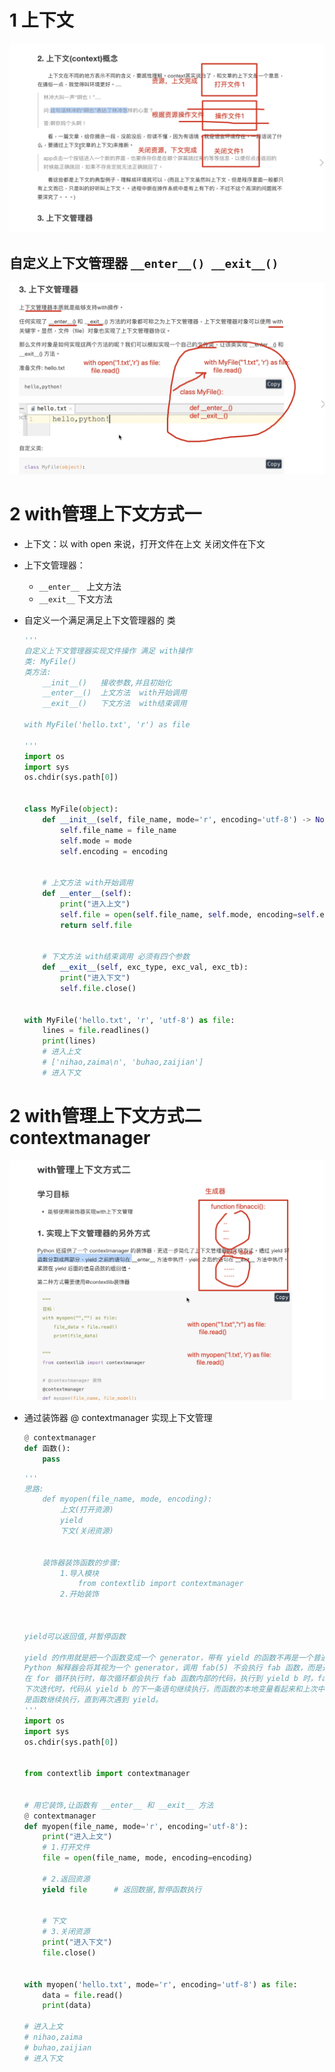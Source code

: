 # 1 上下文

![上下文](笔记.assets/上下文.jpg)

## 自定义上下文管理器 `__enter__() __exit__()`

![自定义上下文管理器](笔记.assets/自定义上下文管理器.jpg)

# 2 with管理上下文方式一

* 上下文：以 with open 来说，打开文件在上文      关闭文件在下文

* 上下文管理器：

    * `__enter__ ` 上文方法
    * `__exit__` 下文方法

* 自定义一个满足满足上下文管理器的 类

    ```python
    '''
    自定义上下文管理器实现文件操作 满足 with操作
    类: MyFile()
    类方法:
        __init__()   接收参数,并且初始化
        __enter__()  上文方法  with开始调用
        __exit__()   下文方法  with结束调用
    
    with MyFile('hello.txt', 'r') as file
    
    '''
    import os
    import sys
    os.chdir(sys.path[0])
    
    
    class MyFile(object):
        def __init__(self, file_name, mode='r', encoding='utf-8') -> None:
            self.file_name = file_name
            self.mode = mode
            self.encoding = encoding
    
    
        # 上文方法 with开始调用
        def __enter__(self):
            print("进入上文")
            self.file = open(self.file_name, self.mode, encoding=self.encoding)
            return self.file
    
    
        # 下文方法 with结束调用 必须有四个参数
        def __exit__(self, exc_type, exc_val, exc_tb):
            print("进入下文")
            self.file.close()
    
    
    with MyFile('hello.txt', 'r', 'utf-8') as file:
        lines = file.readlines()
        print(lines)
        # 进入上文
        # ['nihao,zaima\n', 'buhao,zaijian']
        # 进入下文
    
    ```

# 2 with管理上下文方式二 contextmanager

![with的另外一种实现方式](笔记.assets/with的另外一种实现方式.jpg)

* 通过装饰器 @ contextmanager 实现上下文管理

    ```python
    @ contextmanager
    def 函数():
    	pass
    ```

    

    ```python
    '''
    思路:
        def myopen(file_name, mode, encoding):
            上文(打开资源)
            yield
            下文(关闭资源)
    
    
        装饰器装饰函数的步骤:
            1.导入模块
                from contextlib import contextmanager
            2.开始装饰
    
    
    
    yield可以返回值,并暂停函数
    
    yield 的作用就是把一个函数变成一个 generator，带有 yield 的函数不再是一个普通函数，
    Python 解释器会将其视为一个 generator，调用 fab(5) 不会执行 fab 函数，而是返回一个 iterable 对象！
    在 for 循环执行时，每次循环都会执行 fab 函数内部的代码，执行到 yield b 时，fab 函数就返回一个迭代值，
    下次迭代时，代码从 yield b 的下一条语句继续执行，而函数的本地变量看起来和上次中断执行前是完全一样的，于
    是函数继续执行，直到再次遇到 yield。
    '''
    import os
    import sys
    os.chdir(sys.path[0])
    
    
    from contextlib import contextmanager
    
    
    # 用它装饰,让函数有 __enter__ 和 __exit__ 方法
    @ contextmanager
    def myopen(file_name, mode='r', encoding='utf-8'):
        print("进入上文")
        # 1.打开文件
        file = open(file_name, mode, encoding=encoding)
    
        # 2.返回资源
        yield file      # 返回数据,暂停函数执行
    
    
        # 下文
        # 3.关闭资源
        print("进入下文")
        file.close()
    
    
    with myopen('hello.txt', mode='r', encoding='utf-8') as file:
        data = file.read()
        print(data)
    
    # 进入上文
    # nihao,zaima
    # buhao,zaijian
    # 进入下文
    ```

    
